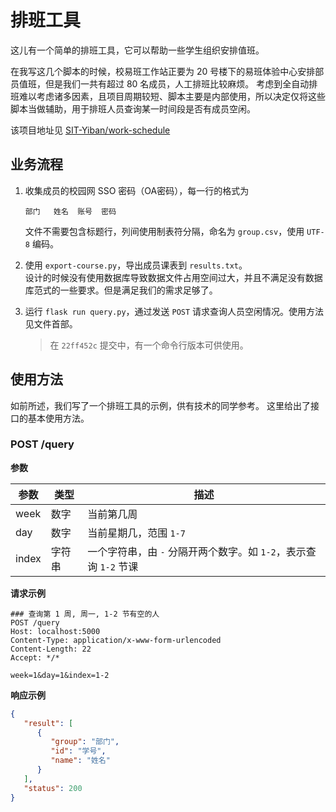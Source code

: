 # 排班工具

这儿有一个简单的排班工具，它可以帮助一些学生组织安排值班。

在我写这几个脚本的时候，校易班工作站正要为 20 号楼下的易班体验中心安排部员值班，但是我们一共有超过 80 名成员，人工排班比较麻烦。
考虑到全自动排班难以考虑诸多因素，且项目周期较短、脚本主要是内部使用，所以决定仅将这些脚本当做辅助，用于排班人员查询某一时间段是否有成员空闲。

该项目地址见 [SIT-Yiban/work-schedule](https://github.com/SIT-Yiban/work-schedule)

## 业务流程

1. 收集成员的校园网 SSO 密码（OA密码），每一行的格式为
   ```text
   部门	姓名	账号	密码
   ```
   文件不需要包含标题行，列间使用制表符分隔，命名为 `group.csv`，使用 `UTF-8` 编码。

2. 使用 `export-course.py`，导出成员课表到 `results.txt`。  
   设计的时候没有使用数据库导致数据文件占用空间过大，并且不满足没有数据库范式的一些要求。但是满足我们的需求足够了。

3. 运行 `flask run query.py`，通过发送 `POST` 请求查询人员空闲情况。使用方法见文件首部。
   > 在 `22ff452c` 提交中，有一个命令行版本可供使用。

## 使用方法

如前所述，我们写了一个排班工具的示例，供有技术的同学参考。 这里给出了接口的基本使用方法。

### POST /query

**参数**

| 参数 | 类型 | 描述 |
| --- | --- | --------- |
| week | 数字 | 当前第几周 |
| day | 数字 | 当前星期几，范围 `1-7` |
| index | 字符串 | 一个字符串，由 `-` 分隔开两个数字。如 `1-2`，表示查询 `1-2` 节课 |

**请求示例**

```http request
### 查询第 1 周, 周一, 1-2 节有空的人
POST /query
Host: localhost:5000
Content-Type: application/x-www-form-urlencoded
Content-Length: 22
Accept: */*

week=1&day=1&index=1-2
```

**响应示例**

```json
{
   "result": [
      {
         "group": "部门",
         "id": "学号",
         "name": "姓名"
      }
   ],
   "status": 200
}
```

